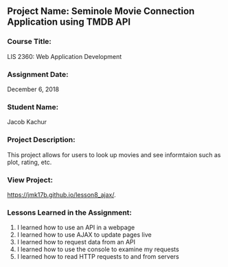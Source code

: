 ## Project Name:  Seminole Movie Connection Application using TMDB API

### Course Title:
LIS 2360:  Web Application Development

### Assignment Date:  
December 6, 2018

### Student Name:  
Jacob Kachur

### Project Description:
This project allows for users to look up movies and see informtaion such as plot, rating, etc. 

### View Project:
https://jmk17b.github.io/lesson8_ajax/.

### Lessons Learned in the Assignment:
1. I learned how to use an API in a webpage
2. I learned how to use AJAX to update pages live
3. I learned how to request data from an API
4. I learned how to use the console to examine my requests
5. I learned how to read HTTP requests to and from servers